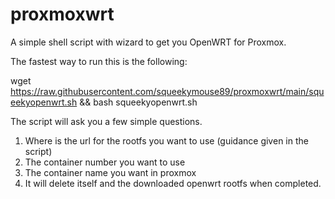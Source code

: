 # proxmoxwrt
A simple shell script with wizard to get you OpenWRT for Proxmox.

The fastest way to run this is the following:

wget https://raw.githubusercontent.com/squeekymouse89/proxmoxwrt/main/squeekyopenwrt.sh && bash squeekyopenwrt.sh

The script will ask you a few simple questions.
1. Where is the url for the rootfs you want to use (guidance given in the script)
2. The container number you want to use
3. The container name you want in proxmox
4. It will delete itself and the downloaded openwrt rootfs when completed.
